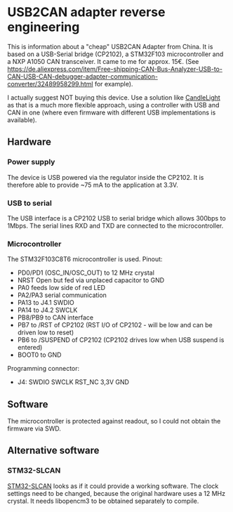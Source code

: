 # USB2CAN adapter reverse engineering

This is information about a "cheap" USB2CAN Adapter from China.
It is based on a USB-Serial bridge (CP2102), a STM32F103 microcontroller and a NXP A1050 CAN transceiver.
It came to me for approx. 15€. (See https://de.aliexpress.com/item/Free-shipping-CAN-Bus-Analyzer-USB-to-CAN-USB-CAN-debugger-adapter-communication-converter/32489958299.html for example).

I actually suggest NOT buying this device. Use a solution like [CandleLight](https://github.com/HubertD/candleLight) as that is a much more flexible approach, using a controller with USB and CAN in one (where even firmware with different USB implementations is available).

## Hardware
### Power supply
The device is USB powered via the regulator inside the CP2102.
It is therefore able to provide ~75 mA to the application at 3.3V.

### USB to serial
The USB interface is a CP2102 USB to serial bridge which allows 300bps to 1Mbps.
The serial lines RXD and TXD are connected to the microcontroller.

### Microcontroller
The STM32F103C8T6 microcontroller is used.
Pinout:
* PD0/PD1 (OSC_IN/OSC_OUT) to 12 MHz crystal
* NRST Open but fed via unplaced capacitor to GND
* PA0 feeds low side of red LED
* PA2/PA3 serial communication
* PA13 to J4.1 SWDIO
* PA14 to J4.2 SWCLK
* PB8/PB9 to CAN interface
* PB7 to /RST of CP2102 (RST I/O of CP2102 -  will be low and can be driven low to reset)
* PB6 to /SUSPEND of CP2102 (CP2102 drives low when USB suspend is entered)
* BOOT0 to GND


Programming connector:

* J4: SWDIO SWCLK RST\_NC 3,3V GND


## Software
The microcontroller is protected against readout, so I could not obtain the firmware via SWD.

## Alternative software
### STM32-SLCAN
[STM32-SLCAN](https://github.com/GBert/misc/tree/master/stm32-slcan) looks as if it could provide a working software.
The clock settings need to be changed, because the original hardware uses a 12 MHz crystal.
It needs libopencm3 to be obtained separately to compile.
